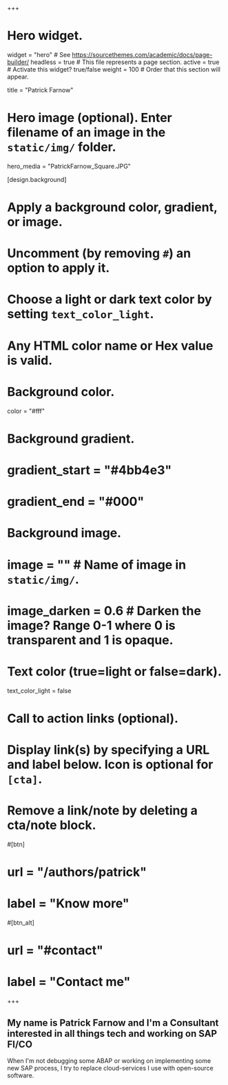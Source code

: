 +++
# Hero widget.
widget = "hero"  # See https://sourcethemes.com/academic/docs/page-builder/
headless = true  # This file represents a page section.
active = true  # Activate this widget? true/false
weight = 100  # Order that this section will appear.

title = "Patrick Farnow"

# Hero image (optional). Enter filename of an image in the `static/img/` folder.
hero_media = "PatrickFarnow_Square.JPG"

[design.background]
  # Apply a background color, gradient, or image.
  #   Uncomment (by removing `#`) an option to apply it.
  #   Choose a light or dark text color by setting `text_color_light`.
  #   Any HTML color name or Hex value is valid.

  # Background color.
  color = "#fff"

  # Background gradient.
  # gradient_start = "#4bb4e3"
  # gradient_end = "#000"

  # Background image.
  # image = ""  # Name of image in `static/img/`.
  # image_darken = 0.6  # Darken the image? Range 0-1 where 0 is transparent and 1 is opaque.

  # Text color (true=light or false=dark).
  text_color_light = false

# Call to action links (optional).
#   Display link(s) by specifying a URL and label below. Icon is optional for `[cta]`.
#   Remove a link/note by deleting a cta/note block.
#[btn]
#  url = "/authors/patrick"
#  label = "Know more"

#[btn_alt]
#  url = "#contact"
#  label = "Contact me"

+++
## My name is **Patrick Farnow** and I'm a **Consultant** interested in **all things tech** and working on **SAP FI/CO**

When I'm not debugging some ABAP or working on implementing some new SAP process, I try to replace cloud-services I use with open-source software.
